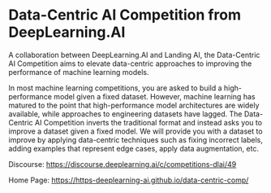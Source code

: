 # Data-Centric AI Competition from DeepLearning.AI

A collaboration between DeepLearning.AI and Landing AI, the Data-Centric AI Competition aims to elevate data-centric approaches to improving the performance of machine learning models.

In most machine learning competitions, you are asked to build a high-performance model given a fixed dataset. However, machine learning has matured to the point that high-performance model architectures are widely available, while approaches to engineering datasets have lagged. The Data-Centric AI Competition inverts the traditional format and instead asks you to improve a dataset given a fixed model. We will provide you with a dataset to improve by applying data-centric techniques such as fixing incorrect labels, adding examples that represent edge cases, apply data augmentation, etc.

Discourse: https://discourse.deeplearning.ai/c/competitions-dlai/49

Home Page: https://https-deeplearning-ai.github.io/data-centric-comp/
